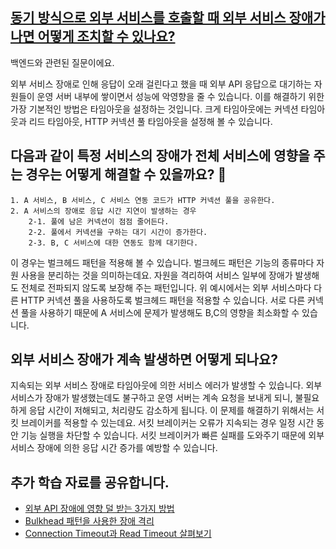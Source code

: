 ## [동기 방식으로 외부 서비스를 호출할 때 외부 서비스 장애가 나면 어떻게 조치할 수 있나요?](https://www.maeil-mail.kr/question/74)

백엔드와 관련된 질문이에요.

외부 서비스 장애로 인해 응답이 오래 걸린다고 했을 때 외부 API 응답으로 대기하는 자원들이 운영 서버 내부에 쌓이면서 성능에 악영향을 줄 수 있습니다. 이를 해결하기 위한 가장 기본적인 방법은 타임아웃을 설정하는 것입니다. 크게 타임아웃에는 커넥션 타임아웃과 리드 타임아웃, HTTP 커넥션 풀 타임아웃을 설정해 볼 수 있습니다.

## 다음과 같이 특정 서비스의 장애가 전체 서비스에 영향을 주는 경우는 어떻게 해결할 수 있을까요? 🤔

```
1. A 서비스, B 서비스, C 서비스 연동 코드가 HTTP 커넥션 풀을 공유한다.
2. A 서비스의 장애로 응답 시간 지연이 발생하는 경우
    2-1. 풀에 남은 커넥션이 점점 줄어든다.
    2-2. 풀에서 커넥션을 구하는 대기 시간이 증가한다.
    2-3. B, C 서비스에 대한 연동도 함께 대기한다.
```

이 경우는 벌크헤드 패턴을 적용해 볼 수 있습니다. 벌크헤드 패턴은 기능의 종류마다 자원 사용을 분리하는 것을 의미하는데요. 자원을 격리하여 서비스 일부에 장애가 발생해도 전체로 전파되지 않도록 보장해 주는 패턴입니다. 위 예시에서는 외부 서비스마다 다른 HTTP 커넥션 풀을 사용하도록 벌크헤드 패턴을 적용할 수 있습니다. 서로 다른 커넥션 풀을 사용하기 때문에 A 서비스에 문제가 발생해도 B,C의 영향을 최소화할 수 있습니다.

## 외부 서비스 장애가 계속 발생하면 어떻게 되나요?

지속되는 외부 서비스 장애로 타임아웃에 의한 서비스 에러가 발생할 수 있습니다. 외부 서비스가 장애가 발생했는데도 불구하고 운영 서버는 계속 요청을 보내게 되니, 불필요하게 응답 시간이 저해되고, 처리량도 감소하게 됩니다. 이 문제를 해결하기 위해서는 서킷 브레이커를 적용할 수 있는데요. 서킷 브레이커는 오류가 지속되는 경우 일정 시간 동안 기능 실행을 차단할 수 있습니다. 서킷 브레이커가 빠른 실패를 도와주기 때문에 외부 서비스 장애에 의한 응답 시간 증가를 예방할 수 있습니다.

## 추가 학습 자료를 공유합니다.

- [외부 API 장애에 영향 덜 받는 3가지 방법](https://youtu.be/nuRO0ZBFdKk?si=9zZdnr_To1Cz4Ofu)
- [Bulkhead 패턴을 사용한 장애 격리](https://hudi.blog/bulkhead-pattern/)
- [Connection Timeout과 Read Timeout 살펴보기](https://alden-kang.tistory.com/20)